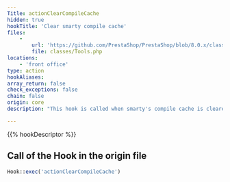 ```yaml
---
Title: actionClearCompileCache
hidden: true
hookTitle: 'Clear smarty compile cache'
files:
    -
        url: 'https://github.com/PrestaShop/PrestaShop/blob/8.0.x/classes/Tools.php'
        file: classes/Tools.php
locations:
    - 'front office'
type: action
hookAliases: 
array_return: false
check_exceptions: false
chain: false
origin: core
description: "This hook is called when smarty's compile cache is cleared"

---
```


{{% hookDescriptor %}}

## Call of the Hook in the origin file

```php
Hook::exec('actionClearCompileCache')
```
